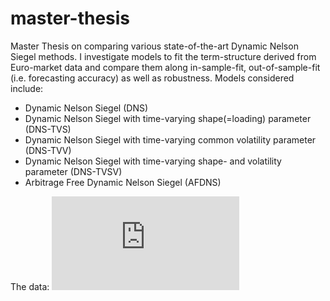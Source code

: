# master-thesis
Master Thesis on comparing various state-of-the-art Dynamic Nelson Siegel methods.
I investigate models to fit the term-structure derived from Euro-market data and compare them along in-sample-fit, out-of-sample-fit (i.e. forecasting accuracy) as well as robustness.
Models considered include:
- Dynamic Nelson Siegel (DNS)
- Dynamic Nelson Siegel with time-varying shape(=loading) parameter (DNS-TVS)
- Dynamic Nelson Siegel with time-varying common volatility parameter (DNS-TVV)
- Dynamic Nelson Siegel with time-varying shape- and volatility parameter (DNS-TVSV)
- Arbitrage Free Dynamic Nelson Siegel (AFDNS)

The data:
![Alt text](https://github.com/IvoArasin/master-thesis/blob/84413bac78f71cc8377497dd53cc2ff92fa1b151/fullYieldDataset.pdf)
